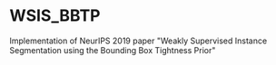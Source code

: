 # WSIS_BBTP
Implementation of NeurIPS 2019 paper "Weakly Supervised Instance Segmentation using the Bounding Box Tightness Prior"
